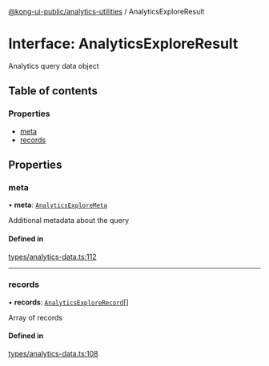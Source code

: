 [@kong-ui-public/analytics-utilities](../analytics-utils.md) / AnalyticsExploreResult

# Interface: AnalyticsExploreResult

Analytics query data object

## Table of contents

### Properties

- [meta](AnalyticsExploreResult.md#meta)
- [records](AnalyticsExploreResult.md#records)

## Properties

### meta

• **meta**: [`AnalyticsExploreMeta`](AnalyticsExploreMeta.md)

Additional metadata about the query

#### Defined in

[types/analytics-data.ts:112](https://github.com/Kong/public-ui-components/blob/main/packages/analytics/analytics-utilities/src/types/analytics-data.ts#L112)

___

### records

• **records**: [`AnalyticsExploreRecord`](AnalyticsExploreRecord.md)[]

Array of records

#### Defined in

[types/analytics-data.ts:108](https://github.com/Kong/public-ui-components/blob/main/packages/analytics/analytics-utilities/src/types/analytics-data.ts#L108)

